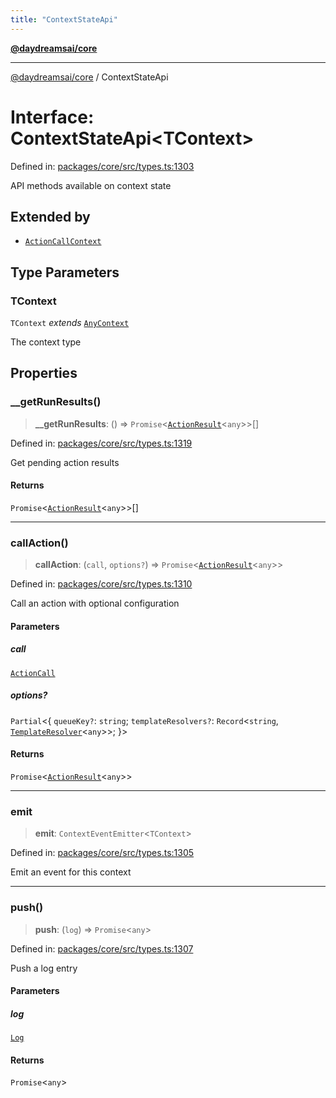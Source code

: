 ```yaml
---
title: "ContextStateApi"
---
```


[**@daydreamsai/core**](./api-reference.md)

***

[@daydreamsai/core](./api-reference.md) / ContextStateApi

# Interface: ContextStateApi\<TContext\>

Defined in: [packages/core/src/types.ts:1303](https://github.com/dojoengine/daydreams/blob/cade502c379b7b9e103832026447c86310638fce/packages/core/src/types.ts#L1303)

API methods available on context state

## Extended by

- [`ActionCallContext`](./ActionCallContext.md)

## Type Parameters

### TContext

`TContext` *extends* [`AnyContext`](./AnyContext.md)

The context type

## Properties

### \_\_getRunResults()

> **\_\_getRunResults**: () => `Promise`\<[`ActionResult`](./ActionResult.md)\<`any`\>\>[]

Defined in: [packages/core/src/types.ts:1319](https://github.com/dojoengine/daydreams/blob/cade502c379b7b9e103832026447c86310638fce/packages/core/src/types.ts#L1319)

Get pending action results

#### Returns

`Promise`\<[`ActionResult`](./ActionResult.md)\<`any`\>\>[]

***

### callAction()

> **callAction**: (`call`, `options?`) => `Promise`\<[`ActionResult`](./ActionResult.md)\<`any`\>\>

Defined in: [packages/core/src/types.ts:1310](https://github.com/dojoengine/daydreams/blob/cade502c379b7b9e103832026447c86310638fce/packages/core/src/types.ts#L1310)

Call an action with optional configuration

#### Parameters

##### call

[`ActionCall`](./ActionCall.md)

##### options?

`Partial`\<\{ `queueKey?`: `string`; `templateResolvers?`: `Record`\<`string`, [`TemplateResolver`](./TemplateResolver.md)\<`any`\>\>; \}\>

#### Returns

`Promise`\<[`ActionResult`](./ActionResult.md)\<`any`\>\>

***

### emit

> **emit**: `ContextEventEmitter`\<`TContext`\>

Defined in: [packages/core/src/types.ts:1305](https://github.com/dojoengine/daydreams/blob/cade502c379b7b9e103832026447c86310638fce/packages/core/src/types.ts#L1305)

Emit an event for this context

***

### push()

> **push**: (`log`) => `Promise`\<`any`\>

Defined in: [packages/core/src/types.ts:1307](https://github.com/dojoengine/daydreams/blob/cade502c379b7b9e103832026447c86310638fce/packages/core/src/types.ts#L1307)

Push a log entry

#### Parameters

##### log

[`Log`](./Log.md)

#### Returns

`Promise`\<`any`\>
